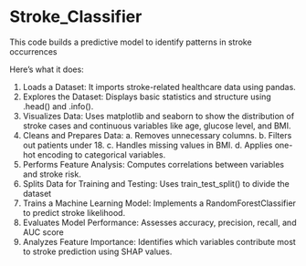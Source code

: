 # Stroke_Classifier
This code builds a predictive model to identify patterns in stroke occurrences 

Here’s what it does:
1. Loads a Dataset: It imports stroke-related healthcare data using pandas.
2. Explores the Dataset: Displays basic statistics and structure using .head() and .info().
3. Visualizes Data: Uses matplotlib and seaborn to show the distribution of stroke cases and continuous variables like age, glucose level, and BMI.
4. Cleans and Prepares Data:
       a. Removes unnecessary columns.
       b. Filters out patients under 18.
       c. Handles missing values in BMI.
       d. Applies one-hot encoding to categorical variables.
6. Performs Feature Analysis: Computes correlations between variables and stroke risk.
7. Splits Data for Training and Testing: Uses train_test_split() to divide the dataset
8. Trains a Machine Learning Model: Implements a RandomForestClassifier to predict stroke likelihood.
9. Evaluates Model Performance: Assesses accuracy, precision, recall, and AUC score
10. Analyzes Feature Importance: Identifies which variables contribute most to stroke prediction using SHAP values.
